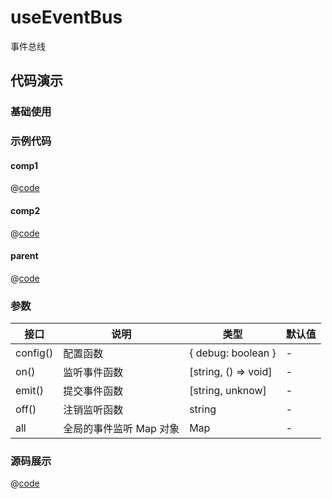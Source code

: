 # useEventBus

事件总线

## 代码演示

### 基础使用

<UseEventBus/>

### 示例代码

#### comp1
@[code](@/docs/.vuepress/components/useEventBus/demo1.vue)
#### comp2
@[code](@/docs/.vuepress/components/useEventBus/demo2.vue)
#### parent
@[code](@/docs/.vuepress/components/UseEventBus.vue)

### 参数

| 接口       | 说明                 | 类型         | 默认值  |
| -------    | ------------------- | ----------- | ------ |
| config()     | 配置函数             | { debug: boolean }    | -       |
|  on()  |       监听事件函数   | [string, () => void]       | - |
| emit() | 提交事件函数 | [string, unknow] | - |
| off() | 注销监听函数 | string | -|
| all | 全局的事件监听 Map 对象| Map | - |


### 源码展示

@[code](@/src/useEventBus/index.ts)